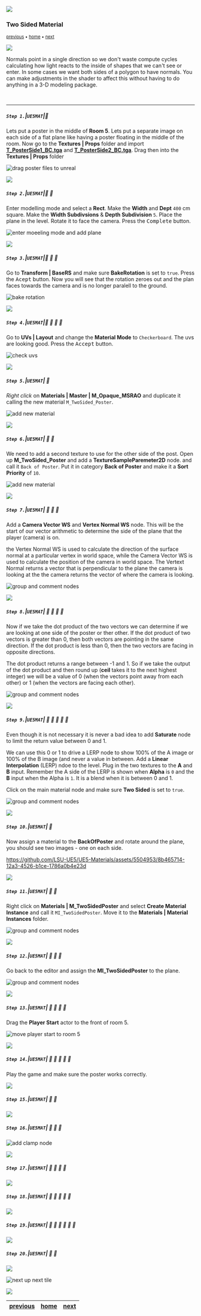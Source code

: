 ![](../images/line3.png)


### Two Sided Material

<sub>[previous](../illumination-ii/README.md#user-content-emissive-material-ii) • [home](../README.md#user-content-ue4-intro-to-materials) • [next](../two-sided-ii/README.md#user-content-two-sided-material-ii)</sub>

![](../images/line3.png)

Normals point in a single direction so we don't waste compute cycles calculating how light reacts to the inside of shapes that we can't see or enter.  In some cases we want both sides of a polygon to have normals.  You can make adjustments in the shader to affect this without having to do anything in a 3-D modeling package.

<br>

---

##### `Step 1.`\|`UE5MAT`|:small_blue_diamond:

Lets put a poster in the middle of **Room 5**.  Lets put a separate image on each side of a flat plane like having a poster floating in the middle of the room.  Now go to the **Textures | Props** folder and import **[T_PosterSide1_BC.tga](../Assets/T_PosterSide1_BC.tga)** and **[T_PosterSide2_BC.tga](../Assets/T_PosterSide2_BC.tga)**. Drag then into the **Textures | Props** folder

![drag poster files to unreal](images/copyPosterTexture.png)

![](../images/line2.png)

##### `Step 2.`\|`UE5MAT`|:small_blue_diamond: :small_blue_diamond: 

Enter modelling mode and select a **Rect**.  Make the **Width** and **Dept** `400` cm square.  Make the **Width Subdivsions** & **Depth Subdivision** `5`. Place the plane in the level.  Rotate it to face the camera. Press the <kbd>Complete</kbd> button.

![enter moeeling mode and add plane](images/make300Plane.png)


![](../images/line2.png)

##### `Step 3.`\|`UE5MAT`|:small_blue_diamond: :small_blue_diamond: :small_blue_diamond:

Go to **Transform | BaseRS** and make sure **BakeRotation** is set to `true`. Press the <kbd>Acept</kbd> button.  Now you will see that the rotation zeroes out and the plan faces towards the camera and is no longer paralell to the ground.

![bake rotation](images/bakeRotation.png)

![](../images/line2.png)

##### `Step 4.`\|`UE5MAT`|:small_blue_diamond: :small_blue_diamond: :small_blue_diamond: :small_blue_diamond:

Go to **UVs | Layout** and change the **Material Mode** to `Checkerboard`. The uvs are looking good. Press the <kbd>Accept</kbd> button.

![check uvs](images/checkUVs.png)

![](../images/line2.png)

##### `Step 5.`\|`UE5MAT`| :small_orange_diamond:

*Right click* on **Materials | Master | M_Opaque_MSRAO** and duplicate it calling the new material `M_TwoSided_Poster`.

![add new material](images/newTwoSidedMat.png)

![](../images/line2.png)

##### `Step 6.`\|`UE5MAT`| :small_orange_diamond: :small_blue_diamond:

We need to add a second texture to use for the other side of the post. Open up **M_TwoSided_Poster** and add a **TextureSampleParemeter2D** node. and call it `Back of Poster`.  Put it in category **Back of Poster** and make it a **Sort Priority** of `10`.

![add new material](images/addSecondTexture.png)

![](../images/line2.png)

##### `Step 7.`\|`UE5MAT`| :small_orange_diamond: :small_blue_diamond: :small_blue_diamond:

Add a **Camera Vector WS** and **Vertex Normal WS** node.  This will be the start of our vector arithmetic to determine the side of the plane that the player (camera) is on. 

the Vertex Normal WS is used to calculate the direction of the surface normal at a particular vertex in world space, while the Camera Vector WS is used to calculate the position of the camera in world space. The Vertext Normal returns a vector that is perpendicular to the plane the camera is looking at the the camera returns the vector of where the camera is looking.

![group and comment nodes](images/CmVectorVertexNrml.png)

![](../images/line2.png)

##### `Step 8.`\|`UE5MAT`| :small_orange_diamond: :small_blue_diamond: :small_blue_diamond: :small_blue_diamond:

Now if we take the dot product of the two vectors we can determine if we are looking at one side of the poster or ther other.   If the dot product of two vectors is greater than 0, then both vectors are pointing in the same direction. If the dot product is less than 0, then the two vectors are facing in opposite directions.

The dot product returns a range between -1 and 1.  So if we take the output of the dot product and then round up (**ceil** takes it to the next highest integer) we will be a value of 0 (when the vectors point away from each other) or 1 (when the vectors are facing each other).

![group and comment nodes](images/dotAndCeil.png)


![](../images/line2.png)

##### `Step 9.`\|`UE5MAT`| :small_orange_diamond: :small_blue_diamond: :small_blue_diamond: :small_blue_diamond: :small_blue_diamond:
 
Even though it is not necessary it is never a bad idea to add **Saturate** node to limit the return value between 0 and 1.  

We can use this 0 or 1 to drive a LERP node to show 100% of the A image or 100% of the B image (and never a value in between.  Add a **Linear Interpolation** (LERP) ndoe to the level. Plug in the two textures to the **A** and **B** input.  Remember the A side of the LERP is shown when **Alpha** is `0` and the **B** input when the Alpha is `1`. It is a blend when it is between 0 and 1.

Click on the main material node and make sure **Two Sided** is set to `true`.

![group and comment nodes](images/addLerpNode.png)


![](../images/line2.png)

##### `Step 10.`\|`UE5MAT`| :large_blue_diamond:

Now assign a material to the **BackOfPoster** and rotate around the plane, you should see two images - one on each side.

https://github.com/LSU-UE5/UE5-Materials/assets/5504953/8b465714-12a3-4526-b1ce-1786a0b4e23d

![](../images/line2.png)

##### `Step 11.`\|`UE5MAT`| :large_blue_diamond: :small_blue_diamond: 

Right click on **Materials | M_TwoSidedPoster** and select **Create Material Instance** and call it `MI_TwoSidedPoster`.  Move it to the **Materials |  Material Instances** folder.

![group and comment nodes](images/createMI.png)

![](../images/line2.png)


##### `Step 12.`\|`UE5MAT`| :large_blue_diamond: :small_blue_diamond: :small_blue_diamond: 

Go back to the editor and assign the **MI_TwoSidedPoster** to the plane.

![group and comment nodes](images/assignMat.png)

![](../images/line2.png)

##### `Step 13.`\|`UE5MAT`| :large_blue_diamond: :small_blue_diamond: :small_blue_diamond:  :small_blue_diamond: 

Drag the **Player Start** actor to the front of room 5.

![move player start to room 5](images/movePlayerStartToRm5.png)

![](../images/line2.png)

##### `Step 14.`\|`UE5MAT`| :large_blue_diamond: :small_blue_diamond: :small_blue_diamond: :small_blue_diamond:  :small_blue_diamond: 

 Play the game and make sure the poster works correctly.

![](../images/line2.png)

##### `Step 15.`\|`UE5MAT`| :large_blue_diamond: :small_orange_diamond: 


![](../images/line2.png)

##### `Step 16.`\|`UE5MAT`| :large_blue_diamond: :small_orange_diamond:   :small_blue_diamond: 

![add clamp node](images/frontTexture.png)

![](../images/line2.png)

##### `Step 17.`\|`UE5MAT`| :large_blue_diamond: :small_orange_diamond: :small_blue_diamond: :small_blue_diamond:

![](../images/line2.png)

##### `Step 18.`\|`UE5MAT`| :large_blue_diamond: :small_orange_diamond: :small_blue_diamond: :small_blue_diamond: :small_blue_diamond:


![](../images/line2.png)

##### `Step 19.`\|`UE5MAT`| :large_blue_diamond: :small_orange_diamond: :small_blue_diamond: :small_blue_diamond: :small_blue_diamond: :small_blue_diamond:




![](../images/line2.png)

##### `Step 20.`\|`UE5MAT`| :large_blue_diamond: :large_blue_diamond:


![](../images/line.png)

<!-- <img src="https://via.placeholder.com/1000x100/45D7CA/000000/?text=Next Up - Two Sided Materials II"> -->
![next up next tile](images/banner.png)

![](../images/line.png)

| [previous](../illumination-ii/README.md#user-content-emissive-material-ii)| [home](../README.md#user-content-ue4-intro-to-materials) | [next](../two-sided-ii/README.md#user-content-two-sided-material-ii)|
|---|---|---|
